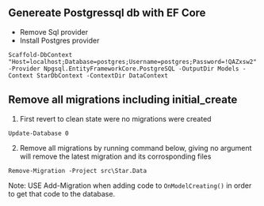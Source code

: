 ## Genereate Postgressql db with EF Core

* Remove Sql provider
* Install Postgres provider 
```Package Manager Console
Scaffold-DbContext "Host=localhost;Database=postgres;Username=postgres;Password=!QAZxsw2" -Provider Npgsql.EntityFrameworkCore.PostgreSQL -OutputDir Models -Context StarDbContext -ContextDir DataContext
```

## Remove all migrations including initial_create

1. First revert to clean state were no migrations were created
```Package Manager Console
Update-Database 0
```

2. Remove all migrations by running command below, giving no argument will remove 
   the latest migration and its corrosponding files
```Package Manager Console
Remove-Migration -Project src\Star.Data
```

Note:
USE Add-Migration when adding code to `OnModelCreating()` in order to get that code to the database.

